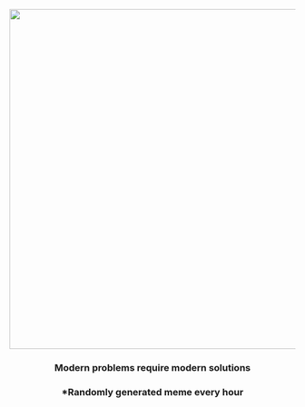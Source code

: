 <p align="center">
        <img src="https://i.redd.it/flnzy4nm90291.gif" width="600" height="600">
        </p>
        <h3 align="center">Modern problems require modern solutions</h3>
        <h3 align="center">*Randomly generated meme every hour</h3>
    